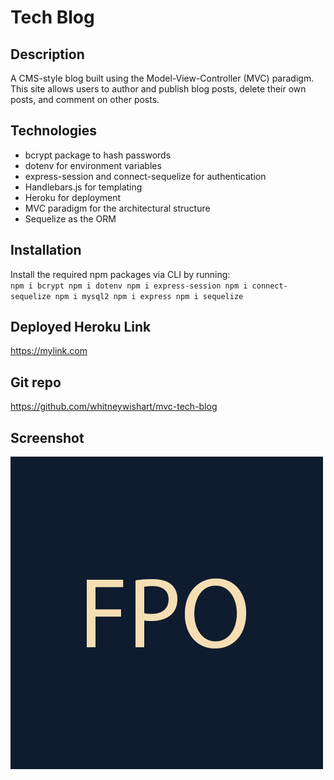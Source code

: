 # Tech Blog
## Description
A CMS-style blog built using the Model-View-Controller (MVC) paradigm. This site allows users to author and publish blog posts, delete their own posts, and comment on other posts.

## Technologies
- bcrypt package to hash passwords
- dotenv for environment variables
- express-session and connect-sequelize for authentication
- Handlebars.js for templating
- Heroku for deployment
- MVC paradigm for the architectural structure
- Sequelize as the ORM

## Installation
Install the required npm packages via CLI by running:<br>
`npm i bcrypt npm i dotenv npm i express-session npm i connect-sequelize npm i mysql2 npm i express npm i sequelize`

## Deployed Heroku Link
https://mylink.com

## Git repo
https://github.com/whitneywishart/mvc-tech-blog

## Screenshot
<img src="./assets/images/screenshot.png" width="500">

